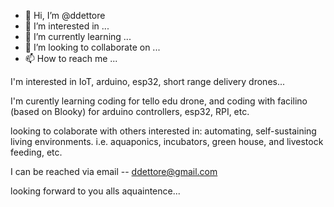 - 👋 Hi, I’m @ddettore
- 👀 I’m interested in ...
- 🌱 I’m currently learning ...
- 💞️ I’m looking to collaborate on ...
- 📫 How to reach me ...

<!---
ddettore/ddettore is a ✨ special ✨ repository because its `README.md` (this file) appears on your GitHub profile.
You can click the Preview link to take a look at your changes.
--->
I'm interested in IoT, arduino, esp32, short range delivery drones...

I'm curently learning coding for tello edu drone, and coding with facilino (based on Blooky) for arduino controllers, esp32, RPI, etc.

looking to colaborate with others interested in: 
          automating, self-sustaining living environments.
                  i.e. aquaponics, incubators, green house, and livestock feeding, etc.
                  
I can be reached via email -- ddettore@gmail.com

looking forward to you alls aquaintence...
